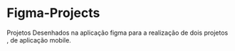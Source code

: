 # Figma-Projects
Projetos Desenhados na aplicação figma para a realização de dois projetos , de aplicação mobile.
